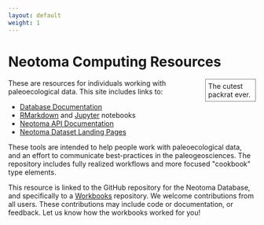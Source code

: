 ```yaml
---
layout: default
weight: 1
---
```


# Neotoma Computing Resources

<object type="image/svg+xml" data="images/Packrat.svg" style="float:right;width:18%; padding:5px;border-color:gray;border-style:solid;border-width:0.5px;margin-left:8px;">
  The cutest packrat ever.
  <!-- fallback image in CSS -->
</object>

These are resources for individuals working with paleoecological data.  This site includes links to:

*   [Database Documentation](/dbschema)
*   [RMarkdown](http://rmarkdown.rstudio.com/) and [Jupyter](http://jupyter.org/) notebooks
*   [Neotoma API Documentation](https://api.neotomadb.org)
*   [Neotoma Dataset Landing Pages](https://data.neotomadb.org)


These tools are intended to help people work with paleoecological data, and an effort to communicate best-practices in the paleogeosciences.  The repository includes fully realized workflows and more focused "cookbook" type elements.

This resource is linked to the GitHub repository for the Neotoma Database, and specifically to a [Workbooks](http://github.com/neotomadb/Workbooks) repository.  We welcome contributions from all users.  These contributions may include code or documentation, or feedback.  Let us know how the workbooks worked for you!
